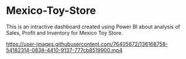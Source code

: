 # Mexico-Toy-Store
This is an intractive dashboard created using Power BI about analysis of Sales, Profit and Inventory for Mexico Toy Store.


https://user-images.githubusercontent.com/76405672/136168758-54182314-0838-4410-9137-777cb8519900.mp4

